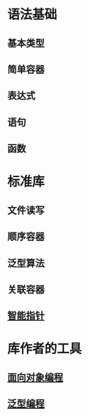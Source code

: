 # 语法基础

## 基本类型

## 简单容器

## 表达式

## 语句

## 函数

# 标准库

## 文件读写

## 顺序容器

## 泛型算法

## 关联容器

## [智能指针](./C++/SmartPointers.md)

# 库作者的工具

## [面向对象编程](./C++/ObjectOrientedProgramming.md)

## [泛型编程](./C++/GenericProgramming.md)

